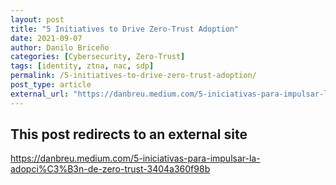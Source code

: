 ```yaml
---
layout: post
title: "5 Initiatives to Drive Zero-Trust Adoption"
date: 2021-09-07
author: Danilo Briceño
categories: [Cybersecurity, Zero-Trust]
tags: [identity, ztna, nac, sdp]
permalink: /5-initiatives-to-drive-zero-trust-adoption/
post_type: article
external_url: "https://danbreu.medium.com/5-iniciativas-para-impulsar-la-adopci%C3%B3n-de-zero-trust-3404a360f98b"
---
```


## This post redirects to an external site

https://danbreu.medium.com/5-iniciativas-para-impulsar-la-adopci%C3%B3n-de-zero-trust-3404a360f98b